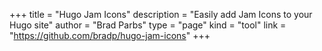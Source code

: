 +++
title = "Hugo Jam Icons"
description = "Easily add Jam Icons to your Hugo site"
author = "Brad Parbs"
type = "page"
kind = "tool"
link = "https://github.com/bradp/hugo-jam-icons"
+++
